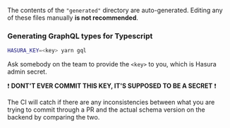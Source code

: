 The contents of the `"generated"` directory are auto-generated. Editing any of these files manually **is not recommended**.

### Generating GraphQL types for Typescript

```bash
HASURA_KEY=<key> yarn gql
```

Ask somebody on the team to provide the `<key>` to you, which is Hasura admin secret.

❗ **DONT'T EVER COMMIT THIS KEY, IT'S SUPPOSED TO BE A SECRET** ❗

The CI will catch if there are any inconsistencies between what you are trying to commit through a PR and the actual schema version on the backend by comparing the two.
